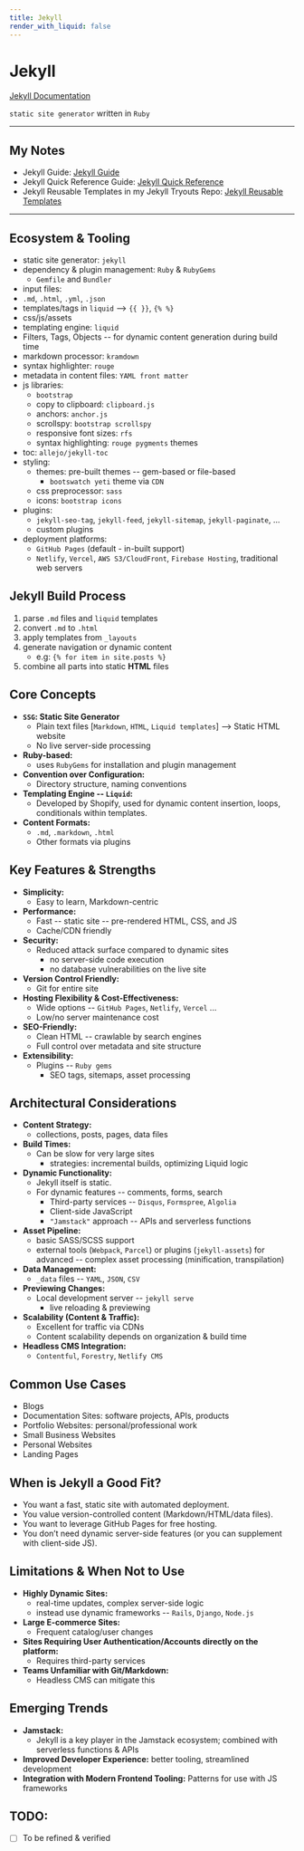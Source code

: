 ```yaml
---
title: Jekyll
render_with_liquid: false
---
```


# Jekyll
[Jekyll Documentation](https://jekyllrb.com/docs/)

`static site generator` written in `Ruby`

---
## My Notes

- Jekyll Guide: [Jekyll Guide](https://github.com/shadhini/jekyll-tryouts/blob/main/jekyll-guide.md)
- Jekyll Quick Reference Guide: [Jekyll Quick Reference](https://github.com/shadhini/jekyll-tryouts/blob/main/jekyll-quick-reference-guide.md)
- Jekyll Reusable Templates in my Jekyll Tryouts Repo: [Jekyll Reusable Templates](https://github.com/shadhini/jekyll-tryouts/blob/main/jekyll-reusable-templates.md)

---

## Ecosystem & Tooling

- static site generator: `jekyll`
- dependency & plugin management: `Ruby` & `RubyGems`
  - `Gemfile` and `Bundler`
- input files:
 - `.md`, `.html`, `.yml`, `.json`
 - templates/tags in `liquid` --> `{{ }}`, `{% %}`
 - css/js/assets
- templating engine: `liquid`
 - Filters, Tags, Objects -- for dynamic content generation during build time
- markdown processor: `kramdown`
- syntax highlighter: `rouge`
- metadata in content files: `YAML front matter`
- js libraries:
  - `bootstrap`
  - copy to clipboard: `clipboard.js`
  - anchors: `anchor.js`
  - scrollspy: `bootstrap scrollspy`
  - responsive font sizes: `rfs`
  - syntax highlighting: `rouge pygments` themes
- toc: `allejo/jekyll-toc`
- styling: 
  - themes: pre-built themes --  gem-based or file-based
    - `bootswatch yeti` theme via `CDN`
  - css preprocessor: `sass`
  - icons: `bootstrap icons`
- plugins: 
  - `jekyll-seo-tag`, `jekyll-feed`, `jekyll-sitemap`, `jekyll-paginate`, ...
  - custom plugins
- deployment platforms:
  - `GitHub Pages` (default - in-built support)
  - `Netlify`, `Vercel`, `AWS S3/CloudFront`, `Firebase Hosting`, traditional web servers


## Jekyll Build Process
1. parse `.md` files and `liquid` templates
2. convert `.md` to `.html`
3. apply templates from `_layouts`
4. generate navigation or dynamic content
   - e.g: `{% for item in site.posts %}`
5. combine all parts into static **HTML** files


## Core Concepts

- **`SSG`: Static Site Generator**
  - Plain text files [`Markdown`, `HTML`, `Liquid templates`] --> Static HTML website
  - No live server-side processing
- **Ruby-based:**
  - uses `RubyGems` for installation and plugin management
- **Convention over Configuration:**
  - Directory structure, naming conventions
- **Templating Engine -- `Liquid`:**
  - Developed by Shopify, used for dynamic content insertion, loops, conditionals within templates.
- **Content Formats:**
  - `.md`, `.markdown`, `.html`
  - Other formats via plugins

## Key Features & Strengths

- **Simplicity:**
  - Easy to learn, Markdown-centric
- **Performance:**
  - Fast -- static site -- pre-rendered HTML, CSS, and JS
  - Cache/CDN friendly
- **Security:**
  - Reduced attack surface compared to dynamic sites 
    - no server-side code execution
    - no database vulnerabilities on the live site
- **Version Control Friendly:**
  - Git for entire site
- **Hosting Flexibility & Cost-Effectiveness:**
  - Wide options -- `GitHub Pages`, `Netlify`, `Vercel` ...
  - Low/no server maintenance cost
- **SEO-Friendly:**
  - Clean HTML -- crawlable by search engines
  - Full control over metadata and site structure
- **Extensibility:**
  - Plugins -- `Ruby gems` 
    - SEO tags, sitemaps, asset processing

## Architectural Considerations

- **Content Strategy:**
  - collections, posts, pages, data files
- **Build Times:**
  - Can be slow for very large sites
    - strategies: incremental builds, optimizing Liquid logic
- **Dynamic Functionality:**
  - Jekyll itself is static.
  - For dynamic features -- comments, forms, search
    - Third-party services -- `Disqus`, `Formspree`, `Algolia`
    - Client-side JavaScript
    - `"Jamstack"` approach -- APIs and serverless functions
- **Asset Pipeline:**
  - basic SASS/SCSS support
  - external tools (`Webpack`, `Parcel`) or plugins (`jekyll-assets`) for advanced -- complex asset processing (minification, transpilation)
- **Data Management:**
  - `_data` files -- `YAML`, `JSON`, `CSV`
- **Previewing Changes:**
  - Local development server -- `jekyll serve`
    - live reloading & previewing
- **Scalability (Content & Traffic):**
  - Excellent for traffic via CDNs
  - Content scalability depends on organization & build time
- **Headless CMS Integration:**
  - `Contentful`, `Forestry`, `Netlify CMS`

## Common Use Cases

- Blogs
- Documentation Sites: software projects, APIs, products 
- Portfolio Websites: personal/professional work
- Small Business Websites
- Personal Websites
- Landing Pages

## When is Jekyll a Good Fit?
- You want a fast, static site with automated deployment.
- You value version-controlled content (Markdown/HTML/data files).
- You want to leverage GitHub Pages for free hosting.
- You don’t need dynamic server-side features (or you can supplement with client-side JS).


## Limitations & When Not to Use

- **Highly Dynamic Sites:**
  - real-time updates, complex server-side logic 
  - instead use dynamic frameworks -- `Rails`, `Django`, `Node.js` 
- **Large E-commerce Sites:**
  - Frequent catalog/user changes
- **Sites Requiring User Authentication/Accounts directly on the platform:**
  - Requires third-party services
- **Teams Unfamiliar with Git/Markdown:**
  - Headless CMS can mitigate this

## Emerging Trends

- **Jamstack:**
  - Jekyll is a key player in the Jamstack ecosystem; combined with serverless functions & APIs 
- **Improved Developer Experience:** better tooling, streamlined development
- **Integration with Modern Frontend Tooling:** Patterns for use with JS frameworks

## TODO:
- [ ] To be refined & verified
